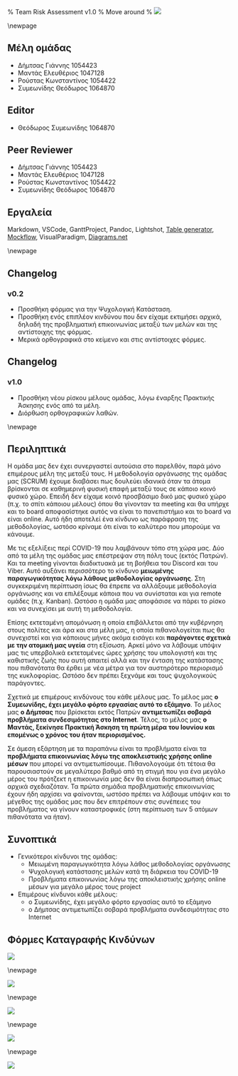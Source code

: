 % Team Risk Assessment v1.0
% Move around
% ![](images/Logo.jpg)

\newpage

## Μέλη ομάδας
* Δήμτσας Γιάννης 1054423
* Μαντάς Ελευθέριος 1047128
* Ρούστας Κωνσταντίνος 1054422
* Συμεωνίδης Θεόδωρος 1064870

## Editor
* Θεόδωρος Συμεωνίδης 1064870

## Peer Reviewer
* Δήμτσας Γιάννης 1054423
* Μαντάς Ελευθέριος 1047128
* Ρούστας Κωνσταντίνος 1054422
* Συμεωνίδης Θεόδωρος 1064870

## Εργαλεία
Markdown, VSCode, GanttProject, Pandoc, Lightshot, [Table generator](https://www.tablesgenerator.com/), [Mockflow](https://www.mockflow.com/), VisualParadigm, [Diagrams.net](https://app.diagrams.net/)

\newpage

## Changelog
### v0.2 

* Προσθήκη φόρμας για την Ψυχολογική Κατάσταση.
* Προσθήκη ενός επιπλέον κινδύνου που δεν είχαμε εκτιμήσει αρχικά, δηλαδή της προβληματική επικοινωνίας μεταξύ των μελών και της αντίστοιχης της φόρμας.
* Μερικά ορθογραφικά στο κείμενο και στις αντίστοιχες φόρμες.


## Changelog
### v1.0

* Προσθήκη νέου ρίσκου μέλους ομάδας, λόγω έναρξης Πρακτικής Άσκησης ενός από τα μέλη.
* Διόρθωση ορθογραφικών λαθών.

\newpage

## Περιληπτικά
Η ομάδα μας δεν έχει συνεργαστεί αυτούσια στο παρελθόν, παρά μόνο επιμέρους μέλη της μεταξύ τους.
Η μεθοδολογία οργάνωσης της ομάδας μας (SCRUM) έχουμε διαβάσει πως δουλεύει ιδανικά όταν τα άτομα βρίσκονται σε καθημερινή φυσική επαφή
μεταξύ τους σε κάποιο κοινό φυσικό χώρο. Επειδή δεν είχαμε κοινό προσβάσιμο δικό μας φυσικό χώρο (π.χ. το σπίτι κάποιου μέλους) 
όπου θα γίνονταν τα meeting και θα υπήρχε και το board αποφασίστηκε αυτός να είναι το πανεπιστήμιο και το board να είναι online. Αυτό ήδη
αποτελεί ένα κίνδυνο ως παράφραση της μεθοδολογίας, ωστόσο κρίναμε ότι είναι το καλύτερο που μπορούμε να κάνουμε.

Με τις εξελίξεις περί COVID-19 που λαμβάνουν τόπο στη χώρα μας. Δύο από τα μέλη της ομάδας μας επέστρεψαν στη πόλη τους (εκτός Πατρών). Και τα meeting γίνονται
διαδικτυακά με τη βοήθεια του Discord και του Viber. Αυτό αυξάνει περισσότερο το κίνδυνο **μειωμένης παραγωγικότητας λόγω λάθους μεθοδολογίας οργάνωσης**.
Στη συγκεκριμένη περίπτωση ίσως θα έπρεπε να αλλάξουμε μεθοδολογία οργάνωσης και να επιλέξουμε κάποια που να συνίσταται και για remote ομάδες (π.χ. Kanban).
Ωστόσο η ομάδα μας αποφάσισε να πάρει το ρίσκο και να συνεχίσει με αυτή τη μεθοδολογία.

Επίσης εκτεταμένη απομόνωση η οποία επιβάλλεται από την κυβέρνηση στους πολίτες και άρα και στα μέλη μας, η οποία πιθανολογείται πως θα συνεχιστεί 
και για κάποιους μήνες ακόμα εισάγει και **παράγοντες σχετικά με την ατομική μας υγεία** στη εξίσωση. Αρκεί μόνο να λάβουμε υπόψιν μας τις υπερβολικά εκτεταμένες ώρες χρήσης του υπολογιστή και της καθιστικής ζωής που αυτή απαιτεί αλλά και την ένταση της κατάστασης που πιθανότατα θα έρθει με νέα μέτρα για τον αυστηρότερο περιορισμό της κυκλοφορίας. Ωστόσο δεν πρέπει ξεχνάμε και τους ψυχολογικούς παράγοντες.

Σχετικά με επιμέρους κινδύνους του κάθε μέλους μας. Το μέλος μας **ο Συμεωνίδης, έχει μεγάλο φόρτο εργασίας αυτό το εξάμηνο**. Το μέλος μας **ο Δήμτσας**
που βρίσκεται εκτός Πατρών **αντιμετωπίζει σοβαρά προβλήματα συνδεσιμότητας στο Internet**.
Τέλος, το μέλος μας **ο Μαντάς, ξεκίνησε Πρακτική Άσκηση τη πρώτη μέρα του Ιουνίου και επομένως ο χρόνος του ήταν περιορισμένος.**

Σε άμεση εξάρτηση με τα παραπάνω είναι τα προβλήματα είναι τα **προβλήματα επικοινωνίας λόγω της αποκλειστικής χρήσης online μέσων** που μπορεί να αντιμετωπίσουμε.
Πιθανολογούμε ότι τέτοια θα παρουσιαστούν σε μεγαλύτερο βαθμό από τη στιγμή που για ένα μεγάλο μέρος του πρότζεκτ η επικοινωνία μας δεν θα είναι διαπροσωπική όπως αρχικά σχεδιαζόταν.
Τα πρώτα σημάδια προβληματικής επικοινωνίας έχουν ήδη αρχίσει να φαίνονται, ωστόσο πρέπει να λάβουμε υπόψιν και το μέγεθος της ομάδας μας που δεν επιτρέπουν στις συνέπειες του προβλήματος να γίνουν καταστροφικές (στη περίπτωση των 5 ατόμων πιθανότατα να ήταν).

## Συνοπτικά
* Γενικότεροι κίνδυνοι της ομάδας:
    * Μειωμένη παραγωγικότητα λόγω λάθος μεθοδολογίας οργάνωσης
    * Ψυχολογική κατάστασης μελών κατά τη διάρκεια του COVID-19
    * Προβλήματα επικοινωνίας λόγω της αποκλειστικής χρήσης online μέσων για μεγάλο μέρος τους project
* Επιμέρους κίνδυνοι κάθε μέλους:
    * ο Συμεωνίδης, έχει μεγάλο φόρτο εργασίας αυτό το εξάμηνο
    * o Δήμτσας αντιμετωπίζει σοβαρά προβλήματα συνδεσιμότητας στο Internet

## Φόρμες Καταγραφής Κινδύνων

![](images/Team-risk-assessment-Form-Methodology.png)

\newpage

![](images/Team-risk-assessment-Form-Psychology.png)

\newpage

![](images/Team-risk-assessment-Form-Communication.png)

\newpage

![](images/Team-risk-assessment-Form-Symeonidis.png)

\newpage

![](images/Team-risk-assessment-Form-Dimtsas.png)